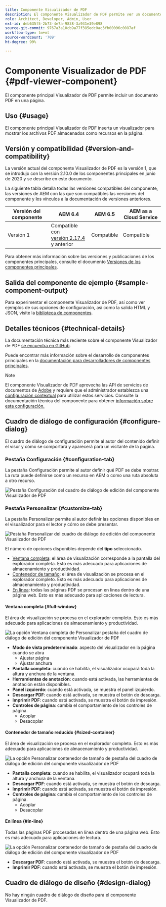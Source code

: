 ```yaml
---
title: Componente Visualizador de PDF
description: El componente Visualizador de PDF permite ver un documento PDF.
role: Architect, Developer, Admin, User
exl-id: deb635f5-2b73-4e7a-9838-3a941e39e898
source-git-commit: 9767a3a10cb9a77f385edc0ac3fb00096c0087af
workflow-type: tm+mt
source-wordcount: '709'
ht-degree: 99%

---
```


# Componente Visualizador de PDF {#pdf-viewer-component}

El componente principal Visualizador de PDF permite incluir un documento PDF en una página.

## Uso {#usage}

El componente principal Visualizador de PDF inserta un visualizador para mostrar los archivos PDF almacenados como recursos en la página.

## Versión y compatibilidad {#version-and-compatibility}

La versión actual del componente Visualizador de PDF es la versión 1, que se introdujo con la versión 2.10.0 de los componentes principales en junio de 2020 y se describe en este documento.

La siguiente tabla detalla todas las versiones compatibles del componente, las versiones de AEM con las que son compatibles las versiones del componente y los vínculos a la documentación de versiones anteriores.

| Versión del componente | AEM 6.4 | AEM 6.5 | AEM as a Cloud Service |
|--- |--- |---|---|
| Versión 1 | Compatible con<br>[versión 2.17.4](/help/versions.md) y anterior | Compatible | Compatible |

Para obtener más información sobre las versiones y publicaciones de los componentes principales, consulte el documento [Versiones de los componentes principales](/help/versions.md).

## Salida del componente de ejemplo {#sample-component-output}

Para experimentar el componente Visualizador de PDF, así como ver ejemplos de sus opciones de configuración, así como la salida HTML y JSON, visite la [biblioteca de componentes](https://adobe.com/go/aem_cmp_library_pdfviewer_es).

## Detalles técnicos {#technical-details}

La documentación técnica más reciente sobre el componente Visualizador de PDF [se encuentra en GitHub](https://adobe.com/go/aem_cmp_tech_pdfviewer_v1_es).

Puede encontrar más información sobre el desarrollo de componentes principales en la [documentación para desarrolladores de componentes principales](/help/developing/overview.md).

>[!NOTE]
>
>El componente Visualizador de PDF aprovecha las API de servicios de documentos de [Adobe](https://www.adobe.io/apis/documentcloud/dcsdk.html) y requiere que el administrador establezca una [configuración contextual](/help/developing/context-aware-configs.md) para utilizar estos servicios. Consulte la documentación técnica del componente para obtener [información sobre esta configuración.](https://github.com/adobe/aem-core-wcm-components/tree/master/content/src/content/jcr_root/apps/core/wcm/components/pdfviewer/v1/pdfviewer#context-aware-config)

## Cuadro de diálogo de configuración {#configure-dialog}

El cuadro de diálogo de configuración permite al autor del contenido definir el visor y cómo se comportará y aparecerá para un visitante de la página.

### Pestaña Configuración {#configuration-tab}

La pestaña Configuración permite al autor definir qué PDF se debe mostrar. La ruta puede definirse como un recurso en AEM o como una ruta absoluta a otro recurso.

![Pestaña Configuración del cuadro de diálogo de edición del componente Visualizador de PDF](/help/assets/pdf-viewer-edit-configuration.png)

### Pestaña Personalizar {#customize-tab}

La pestaña Personalizar permite al autor definir las opciones disponibles en el visualizador para el lector y cómo se debe presentar.

![Pestaña Personalizar del cuadro de diálogo de edición del componente Visualizador de PDF](/help/assets/pdf-viewer-edit-customize.png)

El número de opciones disponibles depende del **tipo** seleccionado.

* [Ventana completa](#full-window): el área de visualización corresponde a la pantalla del explorador completa. Esto es más adecuado para aplicaciones de almacenamiento y productividad.
* [Contenedor de tamaño](#sized-container): el área de visualización se procesa en el explorador completo. Esto es más adecuado para aplicaciones de almacenamiento y productividad.
* [En línea](#in-line): todas las páginas PDF se procesan en línea dentro de una página web. Esto es más adecuado para aplicaciones de lectura.

#### Ventana completa {#full-window}

El área de visualización se procesa en el explorador completo. Esto es más adecuado para aplicaciones de almacenamiento y productividad.

![La opción Ventana completa de Personalizar pestaña del cuadro de diálogo de edición del componente Visualizador de PDF](/help/assets/pdf-viewer-edit-customize-full.png)

* **Modo de vista predeterminado**: aspecto del visualizador en la página cuando se abra
   * Ajustar página
   * Ajustar anchura
* **Pantalla completa**: cuando se habilita, el visualizador ocupará toda la altura y anchura de la ventana.
* **Herramientas de anotación**: cuando está activada, las herramientas de anotación están disponibles.
* **Panel izquierdo**: cuando está activada, se muestra el panel izquierdo.
* **Descargar PDF**: cuando está activada, se muestra el botón de descarga.
* **Imprimir PDF**: cuando está activada, se muestra el botón de impresión.
* **Controles de página**: cambia el comportamiento de los controles de página.
   * Acoplar
   * Desacoplar

#### Contenedor de tamaño reducido {#sized-container}

El área de visualización se procesa en el explorador completo. Esto es más adecuado para aplicaciones de almacenamiento y productividad.

![La opción Personalizar contenedor de tamaño de pestaña del cuadro de diálogo de edición del componente visualizador de PDF](/help/assets/pdf-viewer-edit-customize-sized-container.png)

* **Pantalla completa**: cuando se habilita, el visualizador ocupará toda la altura y anchura de la ventana.
* **Descargar PDF**: cuando está activada, se muestra el botón de descarga.
* **Imprimir PDF**: cuando está activada, se muestra el botón de impresión.
* **Controles de página**: cambia el comportamiento de los controles de página.
   * Acoplar
   * Desacoplar

#### En línea {#in-line}

Todas las páginas PDF procesadas en línea dentro de una página web. Esto es más adecuado para aplicaciones de lectura.

![La opción Personalizar contenedor de tamaño de pestaña del cuadro de diálogo de edición del componente visualizador de PDF](/help/assets/pdf-viewer-edit-customize-inline.png)

* **Descargar PDF**: cuando está activada, se muestra el botón de descarga.
* **Imprimir PDF**: cuando está activada, se muestra el botón de impresión.

## Cuadro de diálogo de diseño {#design-dialog}

No hay ningún cuadro de diálogo de diseño para el componente Visualizador de PDF.
